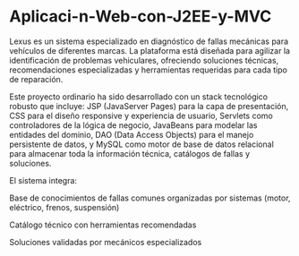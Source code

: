 # Aplicaci-n-Web-con-J2EE-y-MVC

Lexus  es un sistema especializado en diagnóstico de fallas mecánicas para vehículos de diferentes marcas. La plataforma está diseñada para agilizar la identificación de problemas vehiculares, ofreciendo soluciones técnicas, recomendaciones especializadas y herramientas requeridas para cada tipo de reparación.

Este proyecto ordinario ha sido desarrollado con un stack tecnológico robusto que incluye: JSP (JavaServer Pages) para la capa de presentación, CSS para el diseño responsive y experiencia de usuario, Servlets como controladores de la lógica de negocio, JavaBeans para modelar las entidades del dominio, DAO (Data Access Objects) para el manejo persistente de datos, y MySQL como motor de base de datos relacional para almacenar toda la información técnica, catálogos de fallas y soluciones.

El sistema integra:

Base de conocimientos de fallas comunes organizadas por sistemas (motor, eléctrico, frenos, suspensión)

Catálogo técnico con herramientas recomendadas

Soluciones validadas por mecánicos especializados
